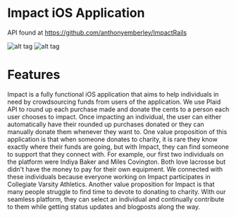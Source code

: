 # Impact iOS Application 
API found at https://github.com/anthonyemberley/ImpactRails

![alt tag](impact-collage-1.png)
![alt tag](impact-collage-2.png)

# Features
Impact is a fully functional iOS application that aims to help individuals in need by crowdsourcing funds from users of the application.  We use Plaid API to round up each purchase made and donate the cents to a person each user chooses to impact.  Once impacting an individual, the user can either automatically have their rounded up purchases donated or they can manually donate them whenever they want to.  One value proposition of this application is that when someone donates to charity, it is rare they know exactly where their funds are going, but with Impact, they can find someone to support that they connect with. For example, our first two individuals on the platform were Indiya Baker and Miles Covington. Both love lacrosse but didn't have the money to pay for their own equipment.  We connected with these individuals because everyone working on Impact participates in Collegiate Varsity Athletics. 
Another value proposition for Impact is that many people struggle to find time to devote to donating to charity.  With our seamless platform, they can select an individual and continually contribute to them while getting status updates and blogposts along the way. 
